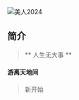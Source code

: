 ![美人2024](https://github.com/ctihvke/ctihvke.github.io/assets/19749346/050678b6-deaf-4390-99c7-cdbb2ff6715e)


## 简介

> ** 人生无大事 **

#### 游离天地间

> 新开始